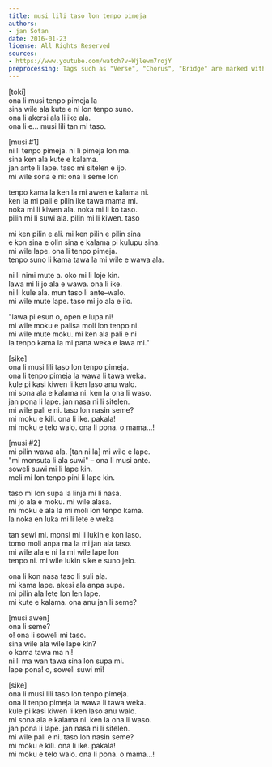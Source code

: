 ```yaml
---
title: musi lili taso lon tenpo pimeja
authors:
- jan Sotan
date: 2016-01-23
license: All Rights Reserved
sources:
- https://www.youtube.com/watch?v=Wjlewm7rojY
preprocessing: Tags such as "Verse", "Chorus", "Bridge" are marked with brackets.
---
```


[toki]  \
ona li musi tenpo pimeja la  \
sina wile ala kute e ni lon tenpo suno.  \
ona li akersi ala li ike ala.  \
ona li e… musi lili tan mi taso.

[musi #1]  \
ni li tenpo pimeja. ni li pimeja lon ma.  \
sina ken ala kute e kalama.  \
jan ante li lape. taso mi sitelen e ijo.  \
mi wile sona e ni: ona li seme lon

tenpo kama la ken la mi awen e kalama ni.  \
ken la mi pali e pilin ike tawa mama mi.  \
noka mi li kiwen ala. noka mi li ko taso.  \
pilin mi li suwi ala. pilin mi li kiwen. taso

mi ken pilin e ali. mi ken pilin e pilin sina  \
e kon sina e olin sina e kalama pi kulupu sina.  \
mi wile lape. ona li tenpo pimeja.  \
tenpo suno li kama tawa la mi wile e wawa ala.

ni li nimi mute a. oko mi li loje kin.  \
lawa mi li jo ala e wawa. ona li ike.  \
ni li kule ala. mun taso li ante–walo.  \
mi wile mute lape. taso mi jo ala e ilo.

"lawa pi esun o, open e lupa ni!  \
mi wile moku e palisa moli lon tenpo ni.  \
mi wile mute moku. mi ken ala pali e ni  \
la tenpo kama la mi pana weka e lawa mi."

[sike]  \
ona li musi lili taso lon tenpo pimeja.  \
ona li tenpo pimeja la wawa li tawa weka.  \
kule pi kasi kiwen li ken laso anu walo.  \
mi sona ala e kalama ni. ken la ona li waso.  \
jan pona li lape. jan nasa ni li sitelen.  \
mi wile pali e ni. taso lon nasin seme?  \
mi moku e kili. ona li ike. pakala!  \
mi moku e telo walo. ona li pona. o mama…!

[musi #2]  \
mi pilin wawa ala. [tan ni la] mi wile e lape.  \
"mi monsuta li ala suwi" – ona li musi ante.  \
soweli suwi mi li lape kin.  \
meli mi lon tenpo pini li lape kin.

taso mi lon supa la linja mi li nasa.  \
mi jo ala e moku. mi wile alasa.  \
mi moku e ala la mi moli lon tenpo kama.  \
la noka en luka mi li lete e weka

tan sewi mi. monsi mi li lukin e kon laso.  \
tomo moli anpa ma la mi jan ala taso.  \
mi wile ala e ni la mi wile lape lon  \
tenpo ni. mi wile lukin sike e suno jelo.

ona li kon nasa taso li suli ala.  \
mi kama lape. akesi ala anpa supa.  \
mi pilin ala lete lon len lape.  \
mi kute e kalama. ona anu jan li seme?

[musi awen]  \
ona li seme?  \
o! ona li soweli mi taso.  \
sina wile ala wile lape kin?  \
o kama tawa ma ni!  \
ni li ma wan tawa sina lon supa mi.  \
lape pona! o, soweli suwi mi!

[sike]  \
ona li musi lili taso lon tenpo pimeja.  \
ona li tenpo pimeja la wawa li tawa weka.  \
kule pi kasi kiwen li ken laso anu walo.  \
mi sona ala e kalama ni. ken la ona li waso.  \
jan pona li lape. jan nasa ni li sitelen.  \
mi wile pali e ni. taso lon nasin seme?  \
mi moku e kili. ona li ike. pakala!  \
mi moku e telo walo. ona li pona. o mama…!